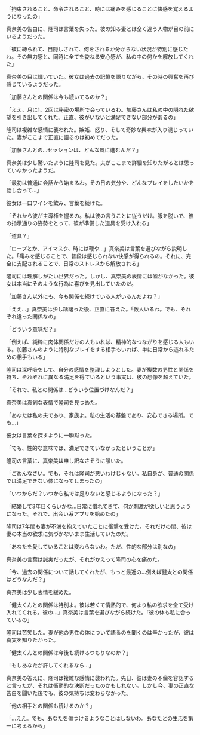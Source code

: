 「拘束されること、命令されること、時には痛みを感じることに快感を覚えるようになったの」

真奈美の告白に、隆司は言葉を失った。彼の知る妻とは全く違う人物が目の前にいるようだった。

「彼に縛られて、目隠しされて、何をされるか分からない状況が特別に感じたわ。その無力感と、同時に全てを委ねる安心感が、私の中の何かを解放してくれた」

真奈美の目は輝いていた。彼女は過去の記憶を語りながら、その時の興奮を再び感じているようだった。

「加藤さんとの関係は今も続いてるのか？」

「ええ、月に1、2回は秘密の場所で会っているわ。加藤さんは私の中の隠れた欲望を引き出してくれた。正直、彼がいないと満足できない部分があるの」

隆司は複雑な感情に襲われた。嫉妬、怒り、そして奇妙な興味が入り混じっていた。妻がここまで正直に語るのは初めてだった。

「加藤さんとの...セッションは、どんな風に進むんだ？」

真奈美は少し驚いたように隆司を見た。夫がここまで詳細を知りたがるとは思っていなかったようだ。

「最初は普通に会話から始まるわ。その日の気分や、どんなプレイをしたいかを話し合って...」

彼女は一口ワインを飲み、言葉を続けた。

「それから彼が主導権を握るの。私は彼の言うことに従うだけ。服を脱いで、彼の指示通りの姿勢をとって、彼が準備した道具を受け入れる」

「道具？」

「ロープとか、アイマスク、時には鞭や...」真奈美は言葉を選びながら説明した。「痛みを感じることで、普段は感じられない快感が得られるの。それに、完全に支配されることで、日常のストレスから解放される」

隆司には理解しがたい世界だった。しかし、真奈美の表情には嘘がなかった。彼女は本当にそのような行為に喜びを見出していたのだ。

「加藤さん以外にも、今も関係を続けている人がいるんだよね？」

「ええ...」真奈美は少し躊躇った後、正直に答えた。「数人いるわ。でも、それぞれ違った関係なの」

「どういう意味だ？」

「例えば、純粋に肉体関係だけの人もいれば、精神的なつながりを感じる人もいる。加藤さんのように特別なプレイをする相手もいれば、単に日常から逃れるための相手もいる」

隆司は深呼吸をして、自分の感情を整理しようとした。妻が複数の男性と関係を持ち、それぞれに異なる満足を得ているという事実は、彼の想像を超えていた。

「それで、私との関係は...どういう位置づけなんだ？」

真奈美は真剣な表情で隆司を見つめた。

「あなたは私の夫であり、家族よ。私の生活の基盤であり、安心できる場所。でも...」

彼女は言葉を探すように一瞬黙った。

「でも、性的な意味では、満足できていなかったということか」

隆司の言葉に、真奈美は申し訳なさそうに頷いた。

「ごめんなさい。でも、それは隆司が悪いわけじゃない。私自身が、普通の関係では満足できない体になってしまったの」

「いつからだ？いつから私では足りないと感じるようになった？」

「結婚して3年目くらいかな...日常に慣れてきて、何か刺激が欲しいと思うようになった。それで、出会い系アプリを始めたの」

隆司は7年間も妻が不満を抱えていたことに衝撃を受けた。それだけの間、彼は妻の本当の欲求に気づかないまま生活していたのだ。

「あなたを愛していることは変わらないわ。ただ、性的な部分は別なの」

真奈美の言葉は誠実だったが、それがかえって隆司の心を痛めた。

「今、過去の関係について話してくれたが、もっと最近の...例えば健太との関係はどうなんだ？」

真奈美は少し表情を緩めた。

「健太くんとの関係は特別よ。彼は若くて情熱的で、何より私の欲求を全て受け入れてくれる。彼の...」真奈美は言葉を選びながら続けた。「彼の体も私に合っているの」

隆司は苦笑した。妻が他の男性の体について語るのを聞くのは辛かったが、彼は真実を知りたかった。

「健太くんとの関係は今後も続けるつもりなのか？」

「もしあなたが許してくれるなら...」

真奈美の答えに、隆司は複雑な感情に襲われた。先日、彼は妻の不倫を容認すると言ったが、それは衝動的な決断だったのかもしれない。しかし今、妻の正直な告白を聞いた後でも、彼の気持ちは変わらなかった。

「他の相手との関係も続けるのか？」

「...ええ。でも、あなたを傷つけるようなことはしないわ。あなたとの生活を第一に考えるから」
